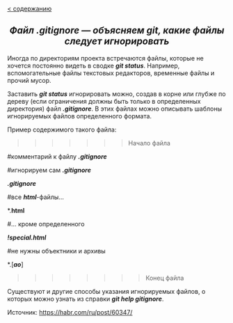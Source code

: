 [< содержанию](./readme.md)

## <center> *Файл ***.gitignore*** — объясняем ***git***, какие файлы следует игнорировать* </center>

Иногда по директориям проекта встречаются файлы, которые не хочется постоянно
видеть в сводке ***git status***. Например, вспомогательные файлы текстовых
редакторов, временные файлы и прочий мусор.

Заставить ***git status*** игнорировать можно, создав в корне или глубже по дереву
(если ограничения должны быть только в определенных директория) файл
***.gitignore***. В этих файлах можно описывать шаблоны игнорируемых файлов
определенного формата.

Пример содержимого такого файла:

>>>>>>>Начало файла

#комментарий к файлу ***.gitignore***

#игнорируем сам ***.gitignore***


***.gitignore***

#все ***html***-файлы…


*.**html**


#… кроме определенного


***!special.html***


#не нужны объектники и архивы

*.[***ao***]

>>>>>>>>Конец файла

Существуют и другие способы указания игнорируемых файлов, о которых можно узнать
из справки ***git help gitignore***.


Источник: https://habr.com/ru/post/60347/